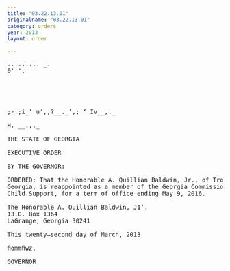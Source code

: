 ```yaml
---
title: "03.22.13.01"
originalname: "03.22.13.01"
category: orders
year: 2013
layout: order

---
```

<pre>
......... _.
0' '.

  
 
 

;-.;i_‘ u',,?__._’,; ‘ Iv__,._

H. __.,._

THE STATE OF GEORGIA

EXECUTIVE ORDER

BY THE GOVERNOR:

ORDERED: That the Honorable A. Quillian Baldwin, Jr., of Troup County,
Georgia, is reappointed as a member of the Georgia Commission on
Child Support, for a term of office ending May 9, 2016.

The Honorable A. Quillian Baldwin, J1‘.
13.0. Box 1364
LaGrange, Georgia 30241

This twenty—second day of March, 2013

ﬁommﬁwz.

GOVERNOR

</pre>
